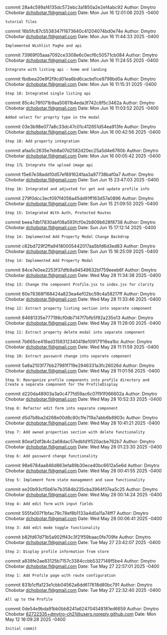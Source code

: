 commit 28a4c599af4135dc572ebc3a1850a2e2ef4abc92
Author: Dmytro Chobotar <dchobotar.fl@gmail.com>
Date:   Mon Jun 16 12:01:06 2025 -0400

    tutorial files

commit 16b5fc87c5538347f1673640c41204074bd0e74e
Author: Dmytro Chobotar <dchobotar.fl@gmail.com>
Date:   Mon Jun 16 11:44:33 2025 -0400

    Implemented Wishlist Paghe and api

commit 73969f05aaa7092ce3308e6c0ecf6c50571cb084
Author: Dmytro Chobotar <dchobotar.fl@gmail.com>
Date:   Mon Jun 16 11:24:55 2025 -0400

    Integrate with listing api - home and landing

commit fbdbea20e9f2f9cd01ea6bd6cacbd1ce9798bd0a
Author: Dmytro Chobotar <dchobotar.fl@gmail.com>
Date:   Mon Jun 16 11:15:31 2025 -0400

    Step 18: Integrated single listing api

commit 85c4c78f071b9aa50811b4eda3f742c8f5c3462a
Author: Dmytro Chobotar <dchobotar.fl@gmail.com>
Date:   Mon Jun 16 11:03:52 2025 -0400

    Added select for proprty type in the modal

commit 03e3b98e077a8c33dc47c01c412651d54ea913fe
Author: Dmytro Chobotar <dchobotar.fl@gmail.com>
Date:   Mon Jun 16 00:42:56 2025 -0400

    Step 18: Add property integration

commit afaa5c2635e7eb8a07d2582d20ec25a5d4e6760b
Author: Dmytro Chobotar <dchobotar.fl@gmail.com>
Date:   Mon Jun 16 00:05:42 2025 -0400

    Step 17L Integrate the upload image api

commit f5e67e38add10d57ef891624faa3a97738baf0a7
Author: Dmytro Chobotar <dchobotar.fl@gmail.com>
Date:   Sun Jun 15 23:47:03 2025 -0400

    Step 16: Integrated and adjusted for get and update profile info

commit 279f0dcc3ecf097f4056a45dd91ff163d57a0896
Author: Dmytro Chobotar <dchobotar.fl@gmail.com>
Date:   Sun Jun 15 21:09:55 2025 -0400

    Step 15: Integrated With Auth, Protected Routes

commit beea7db17830abf08a593fcf0e2b809b628f8738
Author: Dmytro Chobotar <dchobotar.fl@gmail.com>
Date:   Sun Jun 15 17:12:14 2025 -0400

    Step 14: Implemented Add Property Modal Change Backdrop

commit c82bd729f2ffa94180005442017aa5bfd6d3ed83
Author: Dmytro Chobotar <dchobotar.fl@gmail.com>
Date:   Sun Jun 15 16:25:09 2025 -0400

    Step 14: Implemented Add Property Modal

commit 84ce7e0ee2253f37dfb9a94549632bf759eeeb6f
Author: Dmytro Chobotar <dchobotar.fl@gmail.com>
Date:   Wed May 28 11:34:38 2025 -0400

    Step 13: Change the component Profile.jsx to index.jsx for clarity

commit 60e78368f168424a823ea4ef02bc59c4a58217ff
Author: Dmytro Chobotar <dchobotar.fl@gmail.com>
Date:   Wed May 28 11:33:46 2025 -0400

    Step 12: Extract property listing section into separate component

commit 84681335e777198cf0db7147f7bfb5f92a235e13
Author: Dmytro Chobotar <dchobotar.fl@gmail.com>
Date:   Wed May 28 11:28:00 2025 -0400

    Step 11: Extract property delete modal into separate component

commit 7b665ce419ad3158312340418e109171f16ea1bc
Author: Dmytro Chobotar <dchobotar.fl@gmail.com>
Date:   Wed May 28 11:11:59 2025 -0400

    Step 10: Extract password change into separate component

commit 5a8a2103f77bb27981f719e2946331a3fc26026d
Author: Dmytro Chobotar <dchobotar.fl@gmail.com>
Date:   Wed May 28 11:01:56 2025 -0400

    Step 9: Reorganize profile components into profile directory and Create a separate component for the ProfileDisplay

commit d220da48903a3a0c477fd59ac6c07f91f066602a
Author: Dmytro Chobotar <dchobotar.fl@gmail.com>
Date:   Wed May 28 10:52:33 2025 -0400

    Step 8: Refactor edit form into separate component

commit d5d7b8ba2d268e00d8c80c1fe719a7abb6b8903c
Author: Dmytro Chobotar <dchobotar.fl@gmail.com>
Date:   Wed May 28 10:41:21 2025 -0400

    Step 7: Add owned properties section with delete functionality

commit 80eaf2df3b4c2a68dac57edbfd1f520acbe762b7
Author: Dmytro Chobotar <dchobotar.fl@gmail.com>
Date:   Wed May 28 01:23:30 2025 -0400

    Step 6: Add password change functionality

commit 98e6784aa846d863efa89b30ece40bc6612a5e6d
Author: Dmytro Chobotar <dchobotar.fl@gmail.com>
Date:   Wed May 28 00:41:55 2025 -0400

    Step 5: Implement form state management and save functionality

commit ee20b93cf5b61e7b3584b235cba3964f07ea5c25
Author: Dmytro Chobotar <dchobotar.fl@gmail.com>
Date:   Wed May 28 00:14:24 2025 -0400

    Step 4: Add edit form with input fields

commit 555fa007f1bfac79c78ef8b1133a4d0a11a74ff7
Author: Dmytro Chobotar <dchobotar.fl@gmail.com>
Date:   Wed May 28 00:06:41 2025 -0400

    Step 3: Add edit mode toggle functionality

commit b82fd67d71b5a902ff43c3f21f59baac0fe709fe
Author: Dmytro Chobotar <dchobotar.fl@gmail.com>
Date:   Tue May 27 23:42:07 2025 -0400

    Step 2: Display profile information from store

commit a838fe2ae83125b7157c3384ccbb5327148f5be4
Author: Dmytro Chobotar <dchobotar.fl@gmail.com>
Date:   Tue May 27 22:57:01 2025 -0400

    Step 1: Add Profile page with route configuration

commit 831b1cffa123e1cbb04562a6dd617618d80bc791
Author: Dmytro Chobotar <dchobotar.fl@gmail.com>
Date:   Tue May 27 22:32:40 2025 -0400

    All up to the Profile

commit 0de54e9bda91bb0bb8241a624704548181ed6659
Author: Dmytro Chobotar <82722335+dmytro-ch21@users.noreply.github.com>
Date:   Mon May 12 16:09:28 2025 -0400

    Initial commit
